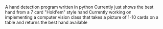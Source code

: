 A hand detection program written in python
Currently just shows the best hand from a 7 card "Hold'em" style hand
Currently working on implementing a computer vision class that takes a picture of 1-10 cards on a table and returns the best hand available
